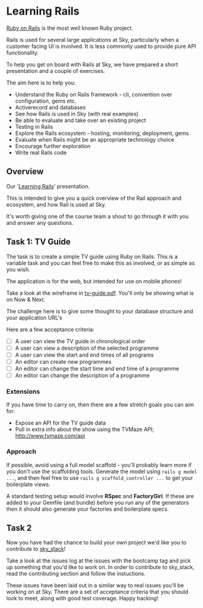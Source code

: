 # Learning Rails

[Ruby on Rails](http://www.rubyonrails.org) is the most well known Ruby project.

Rails is used for several large applications at Sky, particularly when a customer facing UI is involved. It is less commonly used to provide pure API functionality.

To help you get on board with Rails at Sky, we have prepared a short presentation and a couple of exercises.

The aim here is to help you:

* Understand the Ruby on Rails framework - cli, convention over configuration, gems etc.
* Activerecord and databases
* See how Rails is used in Sky (with real examples)
* Be able to evaluate and take over an existing project
* Testing in Rails
* Explore the Rails ecosystem - hosting, monitoring, deployment, gems
* Evaluate when Rails might be an appropriate technology choice
* Encourage further exploration
* Write real Rails code

## Overview

Our '[Learning Rails](http://slides.com/dtt101/learning-rails)' presentation.

This is intended to give you a quick overview of the Rail approach and ecosystem, and how Rail is used at Sky.

It's worth giving one of the course team a shout to go through it with you and answer any questions.

## Task 1: TV Guide

The task is to create a simple TV guide using Ruby on Rails. This is a variable task and you can feel free to make this as involved, or as simple as you wish.

The application is for the web, but intended for use on mobile phones!

Take a look at the wireframe in [tv-guide.pdf](https://github.com/sky-uk/ruby-bootcamp/blob/learn-rails/exercises/rails/tv-guide.pdf). You'll only be showing what is on Now & Next.

The challenge here is to give some thought to your database structure and your application URL's

Here are a few acceptance criteria:

 - [ ] A user can view the TV guide in chronological order
 - [ ] A user can view a description of the selected programme
 - [ ] A user can view the start and end times of all programs
 - [ ] An editor can create new programmes
 - [ ] An editor can change the start time and end time of a programme
 - [ ] An editor can change the description of a programme

### Extensions

If you have time to carry on, then there are a few stretch goals you can aim for:

* Expose an API for the TV guide data
* Pull in extra info about the show using the TVMaze API; http://www.tvmaze.com/api

### Approach

If possible, avoid using a full model scaffold - you'll probably learn more if you don't use the scaffolding tools. Generate the model using `rails g model ...`, and then feel free to use `rails g scaffold_controller ...` to get your boilerplate views.

A standard testing setup would involve **RSpec** and **FactoryGirl**. If these are added to your Gemfile (and bundle) before you run any of the generators then it should also generate your factories and boilerplate specs.

## Task 2

Now you have had the chance to build your own project we'd like you to contribute to [sky_stack](https://github.com/sky-uk/sky_stack)!

Take a look at the issues log at the issues with the bootcamp tag and pick up something that you'd like to work on. In order to contribute to sky_stack, read the contributing section and follow the instuctions.

These issues have been laid out in a similar way to real issues you'll be working on at Sky. There are a set of acceptance criteria that you should look to meet, along with good test coverage. Happy hacking!
